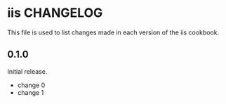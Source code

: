 # iis CHANGELOG

This file is used to list changes made in each version of the iis cookbook.

## 0.1.0

Initial release.

- change 0
- change 1
